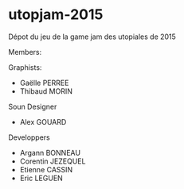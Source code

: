 # utopjam-2015
Dépot du jeu de la game jam des utopiales de 2015

Members:

Graphists:

- Gaëlle PERREE
- Thibaud MORIN

Soun Designer

- Alex GOUARD

Developpers

- Argann BONNEAU
- Corentin JEZEQUEL
- Etienne CASSIN
- Eric LEGUEN
